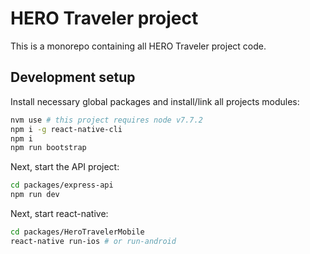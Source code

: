 # HERO Traveler project

This is a monorepo containing all HERO Traveler project code.

## Development setup

Install necessary global packages and install/link all projects modules:

```bash
nvm use # this project requires node v7.7.2
npm i -g react-native-cli
npm i
npm run bootstrap
```
Next, start the API project:

```bash
cd packages/express-api
npm run dev
```

Next, start react-native:
```bash
cd packages/HeroTravelerMobile
react-native run-ios # or run-android
```

